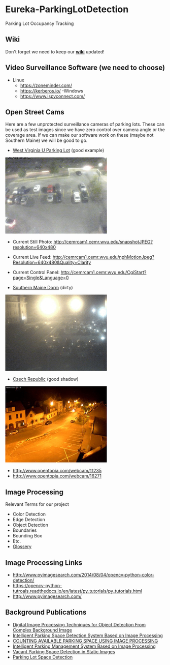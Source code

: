 # Eureka-ParkingLotDetection
Parking Lot Occupancy Tracking

## Wiki

Don't forget we need to keep our **[wiki](../../wiki)** updated!

## Video Surveillance Software (we need to choose)
- Linux
  - https://zoneminder.com/
  - https://kerberos.io/
-Windows 
  - https://www.ispyconnect.com/
  

## Open Street Cams

Here are a few unprotected surveillance cameras of parking lots. These can be used as test images since we have zero control
over camera angle or the coverage area. If we can make our software work on these (maybe not Southern Maine) we will be good
to go.

- [West Virginia U Parking Lot](http://www.opentopia.com/webcam/11480) (good example)

![](./images/west_virginia/animation.gif)

- Current Still Photo: http://cemrcam1.cemr.wvu.edu/snapshotJPEG?resolution=640x480
- Current Live Feed: http://cemrcam1.cemr.wvu.edu/nphMotionJpeg?Resolution=640x480&Quality=Clarity
- Current Control Panel:  http://cemrcam1.cemr.wvu.edu/CgiStart?page=Single&Language=0

- [Southern Maine Dorm](http://www.opentopia.com/webcam/16165) (dirty)

![](./images/southern_maine/animation.gif)

- [Czech Republic](http://www.opentopia.com/webcam/16031) (good shadow)

![](./images/czech_republic/animation.gif)

- http://www.opentopia.com/webcam/11235
- http://www.opentopia.com/webcam/16271

## Image Processing

Relevant Terms for our project

  - Color Detection
  - Edge Detection
  - Object Detection
  - Boundaries
  - Bounding Box
  - Etc.
  - [Glossery](http://usabilityetc.com/articles/image-processing-glossary/)
  

## Image Processing Links

- http://www.pyimagesearch.com/2014/08/04/opencv-python-color-detection/
- https://opencv-python-tutroals.readthedocs.io/en/latest/py_tutorials/py_tutorials.html
- http://www.pyimagesearch.com/
    

## Background Publications
  - [Digital Image Processing Techniques for Object Detection From Complex Background Image](./papers/digital_image_processing_object_detection.pdf)
  - [Intelligent Parking Space Detection System Based on Image Processing](./papers/intelligent_system.pdf)
  - [COUNTING AVAILABLE PARKING SPACE USING IMAGE PROCESSING](./papers/counting_available.pdf)
  - [Intelligent Parking Management System Based on Image Processing](./papers/intelligent_management_system.pdf)
  - [Vacant Parking Space Detection in Static Images](./papers/vacant_parking_space_detection.pdf)
  - [Parking Lot Space Detection](./papers/parking_lot_space_detection.pdf)

